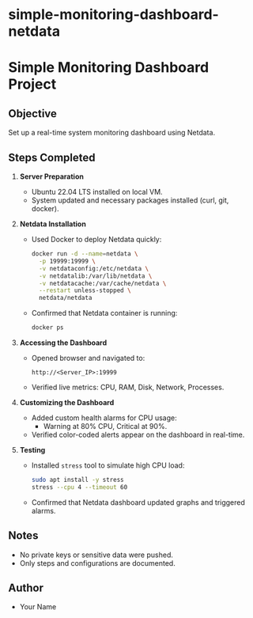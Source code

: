 # simple-monitoring-dashboard-netdata

# Simple Monitoring Dashboard Project

## Objective
Set up a real-time system monitoring dashboard using Netdata.

## Steps Completed

1. **Server Preparation**
   - Ubuntu 22.04 LTS installed on local VM.
   - System updated and necessary packages installed (curl, git, docker).

2. **Netdata Installation**
   - Used Docker to deploy Netdata quickly:
     ```bash
     docker run -d --name=netdata \
       -p 19999:19999 \
       -v netdataconfig:/etc/netdata \
       -v netdatalib:/var/lib/netdata \
       -v netdatacache:/var/cache/netdata \
       --restart unless-stopped \
       netdata/netdata
     ```
   - Confirmed that Netdata container is running:
     ```bash
     docker ps
     ```
   
3. **Accessing the Dashboard**
   - Opened browser and navigated to:
     ```
     http://<Server_IP>:19999
     ```
   - Verified live metrics: CPU, RAM, Disk, Network, Processes.

4. **Customizing the Dashboard**
   - Added custom health alarms for CPU usage:
     - Warning at 80% CPU, Critical at 90%.
   - Verified color-coded alerts appear on the dashboard in real-time.

5. **Testing**
   - Installed `stress` tool to simulate high CPU load:
     ```bash
     sudo apt install -y stress
     stress --cpu 4 --timeout 60
     ```
   - Confirmed that Netdata dashboard updated graphs and triggered alarms.

## Notes
- No private keys or sensitive data were pushed.
- Only steps and configurations are documented.

## Author
- Your Name

